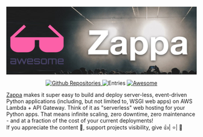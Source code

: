 [<img src="https://github.com/chandradeoarya/awesome-zappa/blob/master/awesome-zappa.png?raw=true" align="center" width="850">](https://pypi.org/project/zappa/)

<p align="center">

  <a href="https://github.com/search?q=zappa&type=Repositories">
    <img alt="Github Repositories" src="https://img.shields.io/badge/Repos-748-brightgreen.svg" />
  </a>
  <img alt="Entries" src="https://img.shields.io/badge/Items-1-lightgrey.svg" />
  <a href="https://github.com/sindresorhus/awesome">
    <img alt="Awesome" src="https://cdn.rawgit.com/sindresorhus/awesome/d7305f38d29fed78fa85652e3a63e154dd8e8829/media/badge.svg" />
  </a>
</p>

<a href="https://pypi.org/project/zappa/">Zappa</a> makes it super easy to build and deploy server-less, event-driven Python applications (including, but not limited to, WSGI web apps) on AWS Lambda + API Gateway. Think of it as "serverless" web hosting for your Python apps. That means infinite scaling, zero downtime, zero maintenance - and at a fraction of the cost of your current deployments!<br>
If you appreciate the content 📖, support projects visibility, give 👍| ⭐| 👏
